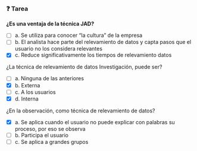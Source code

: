 ### ❓ Tarea

**¿Es una ventaja de la técnica JAD?**

- [ ] a. Se utiliza para conocer “la cultura” de la empresa
- [ ] b. El analista hace parte del relevamiento de datos y capta pasos que el usuario no los considera relevantes
- [x] c. Reduce significativamente los tiempos de relevamiento datos

¿La técnica de relevamiento de datos Investigación, puede ser?

- [ ] a. Ninguna de las anteriores
- [x] b. Externa
- [ ] c. A los usuarios
- [x] d. Interna

¿En la observación, como técnica de relevamiento de datos?

- [x] a. Se aplica cuando el usuario no puede explicar con palabras su proceso, por eso se observa
- [ ] b. Participa el usuario
- [ ] c. Se aplica a grandes grupos
